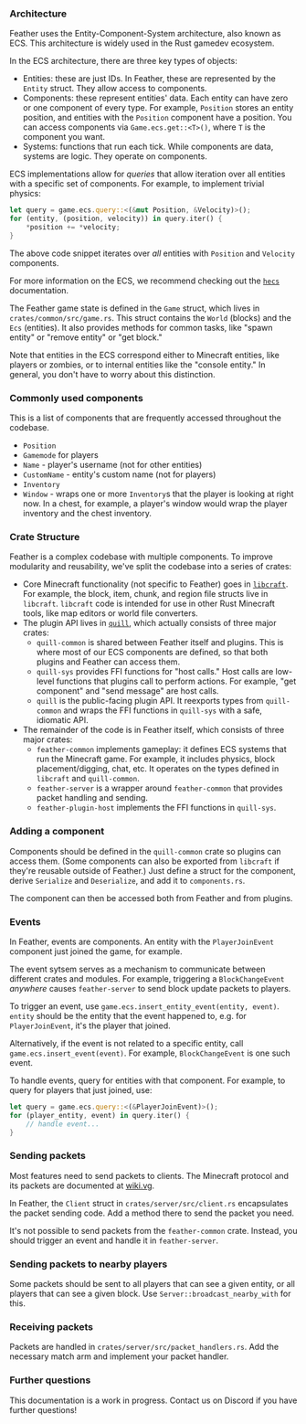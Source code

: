 ### Architecture

Feather uses the Entity-Component-System architecture, also known as ECS. This architecture
is widely used in the Rust gamedev ecosystem. 

In the ECS architecture, there are three key types of objects:
* Entities: these are just IDs. In Feather, these are represented by the `Entity` struct.
They allow access to components.
* Components: these represent entities' data. Each entity can have zero or one component of every type. For example, `Position`
stores an entity position, and entities with the `Position` component have a position. You can access components
via `Game.ecs.get::<T>()`, where `T` is the component you want.
* Systems: functions that run each tick. While components are data, systems are logic. They operate on components.

ECS implementations allow for _queries_ that allow iteration over all entities with a specific set of components.
For example, to implement trivial physics:

```rust ,no_run,noplayground
let query = game.ecs.query::<(&mut Position, &Velocity)>();
for (entity, (position, velocity)) in query.iter() {
    *position += *velocity;
}
```

The above code snippet iterates over _all_ entities with `Position` and `Velocity` components.

For more information on the ECS, we recommend checking out the [`hecs`](https://docs.rs/hecs) documentation.

The Feather game state is defined in the `Game` struct, which lives in `crates/common/src/game.rs`.
This struct contains the `World` (blocks) and the `Ecs` (entities). It also provides
methods for common tasks, like "spawn entity" or "remove entity" or "get block."

Note that entities in the ECS correspond either to Minecraft entities, like players or zombies,
or to internal entities like the "console entity." In general, you don't have to worry about
this distinction.

### Commonly used components

This is a list of components that are frequently accessed throughout the codebase.
* `Position`
* `Gamemode` for players
* `Name` - player's username (not for other entities)
* `CustomName` - entity's custom name (not for players)
* `Inventory`
* `Window` - wraps one or more `Inventory`s that the player is looking at right now. In a chest,
for example, a player's window would wrap the player inventory and the chest inventory.

### Crate Structure

Feather is a complex codebase with multiple components. To improve modularity and reusability, we've
split the codebase into a series of crates:

* Core Minecraft functionality (not specific to Feather) goes in [`libcraft`](https://github.com/feather-rs/libcraft).
For example, the block, item, chunk, and region file structs live in `libcraft`. `libcraft` code is intended
for use in other Rust Minecraft tools, like map editors or world file converters.
* The plugin API lives in [`quill`](https://github.com/feather-rs/quill), which actually consists of three major crates:
  * `quill-common` is shared between Feather itself and plugins. This is where most of our ECS components are defined,
  so that both plugins and Feather can access them.
  * `quill-sys` provides FFI functions for "host calls." Host calls are low-level functions that
  plugins call to perform actions. For example, "get component" and "send message" are host calls.
  * `quill` is the public-facing plugin API. It reexports types from `quill-common` and wraps the FFI functions in `quill-sys`
  with a safe, idiomatic API.
* The remainder of the code is in Feather itself, which consists of three major crates:
  * `feather-common` implements gameplay: it defines ECS systems that run the Minecraft game. For example, it includes
  physics, block placement/digging, chat, etc. It operates on the types defined in `libcraft` and `quill-common`.
  * `feather-server` is a wrapper around `feather-common` that provides packet handling and sending.
  * `feather-plugin-host` implements the FFI functions in `quill-sys`.

### Adding a component

Components should be defined in the `quill-common` crate so plugins can access them. 
(Some components can also be exported from `libcraft` if they're reusable outside of Feather.) 
Just define a struct for the component, derive `Serialize` and `Deserialize`, and add
it to `components.rs`.

The component can then be accessed both from Feather and from plugins.

### Events

In Feather, events are components. An entity with the `PlayerJoinEvent` component just joined
the game, for example.

The event sytsem serves as a mechanism to communicate between different crates and modules.
For example, triggering a `BlockChangeEvent` _anywhere_ causes `feather-server` to send block
update packets to players.

To trigger an event, use `game.ecs.insert_entity_event(entity, event)`. `entity` should be the
entity that the event happened to, e.g. for `PlayerJoinEvent`, it's the player that joined.

Alternatively, if the event is not related to a specific entity, call `game.ecs.insert_event(event)`.
For example, `BlockChangeEvent` is one such event.

To handle events, query for entities with that component. For example, to query
for players that just joined, use:

```rust ,no_run,noplayground
let query = game.ecs.query::<(&PlayerJoinEvent)>();
for (player_entity, event) in query.iter() {
    // handle event...
}
```

### Sending packets

Most features need to send packets to clients. The Minecraft protocol and its
packets are documented at [wiki.vg](https://wiki.vg/Protocol).

In Feather, the `Client` struct in `crates/server/src/client.rs` encapsulates
the packet sending code. Add a method there to send the packet you need.

It's not possible to send packets from the `feather-common` crate. Instead, you should
trigger an event and handle it in `feather-server`. 

### Sending packets to nearby players

Some packets should be sent to all players that can see a given entity, or all
players that can see a given block. Use `Server::broadcast_nearby_with` for this.

### Receiving packets

Packets are handled in `crates/server/src/packet_handlers.rs`. Add the necessary match
arm and implement your packet handler.

### Further questions

This documentation is a work in progress. Contact us on Discord if you have further
questions!
